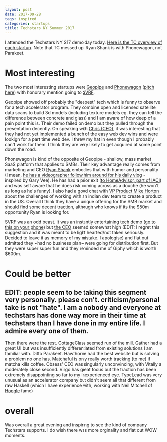 ```yaml
---
layout: post
date: 2017-09-28
tags: inspired
categories: startups
title: Techstars NY Summer 2017
---
```


I attended the Techstars NY S17 demo day today. [Here is the TC overview of each startup](https://techcrunch.com/2017/09/28/techstars-nyc-summer-2017/). Note that TC messed up, Ryan Shank is with Phonewagon, not Parakeet.

# Most interesting

The two most interesting startups were [Geopipe](https://geopi.pe/) and [Phonewagon](https://phonewagon.com/) ([pitch here](https://techstars.wistia.com/medias/hgpk0rsjmy)) with honorary mention going to [SVRF](https://www.svrf.com/).

Geopipe showed off probably the "deepest" tech which is funny to observe for a tech accelerator program. They combine open and licensed satellite data scans to build 3d models (including texture models eg. they can tell the difference between concrete and glass) and I am aware of how deep of a pain point this is. Their demo failed on demo but they pulled through the presentation decently. On speaking with [Chris (CEO)](https://www.linkedin.com/in/drcmitchell), it was interesting that they had not yet implemented a bunch of the easy web dev wins and were lookign for a part time web dev. I threw my hat in even though I probably can't work for them. I think they are very likely to get acquired at some point down the road.

Phonewagon is kind of the opposite of Geopipe - shallow, mass market SaaS platform that applies to SMBs. Their key advantage really comes from marketing and CEO [Ryan Shank](http://youtube.com/c/RyanShank) embodies that with humor and personality (I mean, [he has a videographer follow him around for his daily vlog](https://twitter.com/ryanashank) - inspired by Gary Vee). He has had a prior exit ([to HomeAdvisor, part of IACI](http://www.prnewswire.com/news-releases/homeadvisor-acquires-a-majority-stake-in-field-service-management-software-mhelpdesk-273740321.html)) and was self aware that he does risk coming across as a douche (he won't as long as he's funny). I also had a good chat with [VP Product Mike Horton](https://www.themikehorton.com/) about the challenges of working with an indian dev team to create a product in the US. Overall I think they have a unique offering for the SMB market and should find some decent traction, although who knows if its the $50m opportunity Ryan is looking for.

SVRF was an odd beast. It was an instantly entertaining tech demo ([go to this on your phone](https://www.svrf.com/)) but [the CEO](https://www.linkedin.com/in/sophiaedm/) seemed somewhat high (EDIT: I regret this suggestion and it was meant to be light hearted/not taken seriously. Decided to leave it as memory of my mistake. I apologise) and flat out admitted they ~had no business plan~ were going for distribution first. But they were super super fun and they reminded me of Giphy which is worth $600m.

# Could be better

## EDIT: people seem to be taking this segment very personally. please don't. criticism/personal take is not "hate". I am a nobody and everyone at techstars has done way more in their time at techstars than I have done in my entire life. I admire every one of them.

Then there were the rest. CottageClass seemed run of the mill. Gather had a great UI but was insufficiently differentiated from existing solutions I am familiar with. Ditto Parakeet. Hawthorne had the best website but is solving a problem no one has. Matchaful is only really worth tracking (to me) if matcha kills coffee. Obsess' CEO was singularly unconvincing, with Vitally a moderately close second. Virgo has great focus but the traction has been extremely disappointing so far to my inexperienced eye. TypeLead was very unusual as an accelerator company but didn't seem all that different from raw Haskell (which I have experience with, working with Neil Mitchell of [Hoogle](https://www.haskell.org/hoogle/) fame)

# overall

Was overall a great evening and inspiring to see the kind of company Techstars supports. I do wish there was more orginality and flat out WOW moments.

